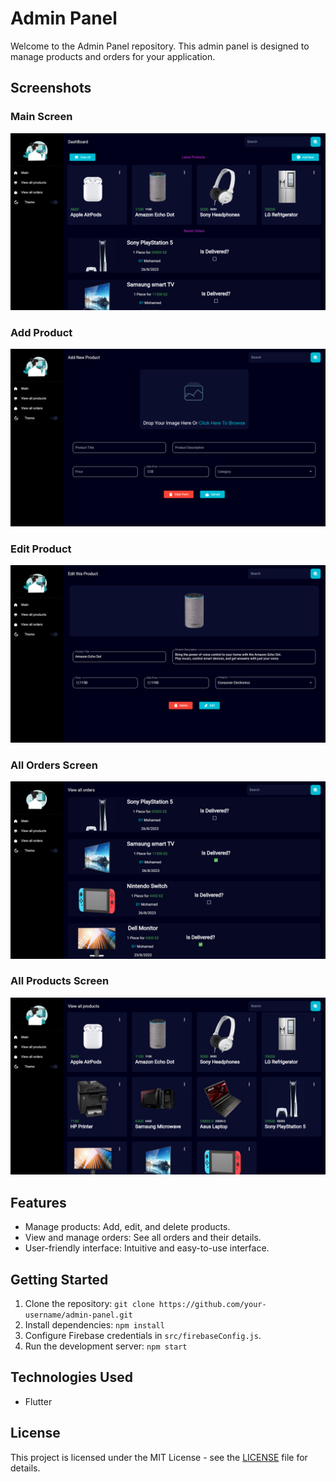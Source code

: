 # Admin Panel 

Welcome to the Admin Panel repository. This admin panel is designed to manage products and orders for your application.

## Screenshots

### Main Screen
![Main Screen](screenshots/main_screen.png)

### Add Product
![Add Product](screenshots/add_product.png)

### Edit Product
![Edit Product](screenshots/edit_product.png)

### All Orders Screen
![All Orders Screen](screenshots/all_orders_screen.png)

### All Products Screen
![All Products Screen](screenshots/all_products_screen.png)

## Features

- Manage products: Add, edit, and delete products.
- View and manage orders: See all orders and their details.
- User-friendly interface: Intuitive and easy-to-use interface.

## Getting Started

1. Clone the repository: `git clone https://github.com/your-username/admin-panel.git`
2. Install dependencies: `npm install`
3. Configure Firebase credentials in `src/firebaseConfig.js`.
4. Run the development server: `npm start`

## Technologies Used

- Flutter

## License

This project is licensed under the MIT License - see the [LICENSE](LICENSE) file for details.
